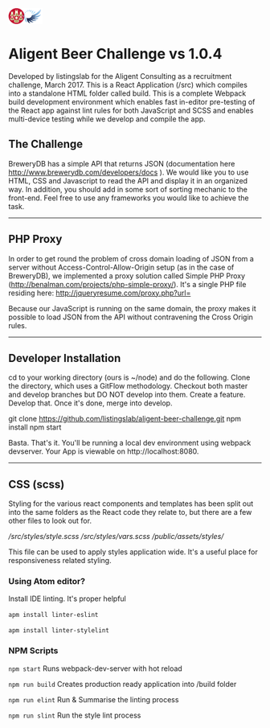 ![alt text](https://raw.githubusercontent.com/listingslab/aligent-beer-challenge/master/public/assets/img/beer_challenge.png "Aligent Beer Challenge")
# Aligent Beer Challenge vs 1.0.4

Developed by listingslab for the Aligent Consulting as a recruitment challenge, March 2017. This is a React Application (/src) which compiles into a standalone HTML folder called build. This is a complete Webpack build development environment which enables fast in-editor pre-testing of the React app against lint rules for both JavaScript and SCSS and enables multi-device testing while we develop and compile the app.

## The Challenge

BreweryDB has a simple API that returns JSON (documentation here http://www.brewerydb.com/developers/docs ). We would like you to use HTML, CSS and Javascript to read the API and display it in an organized way. In addition, you should add in some sort of sorting mechanic to the front-end. Feel free to use any frameworks you would like to achieve the task.

---

## PHP Proxy

In order to get round the problem of cross domain loading of JSON from a server without Access-Control-Allow-Origin setup (as in the case of BreweryDB), we implemented a proxy solution called Simple PHP Proxy (http://benalman.com/projects/php-simple-proxy/). It's a single PHP file residing here: http://jqueryresume.com/proxy.php?url=<api url>

Because our JavaScript is running on the same domain, the proxy makes it possible to load JSON from the API without contravening the Cross Origin rules.

---

## Developer Installation

cd to your working directory (ours is ~/node) and do the following. Clone the directory,
which uses a GitFlow methodology. Checkout both master and develop branches but DO NOT
develop into them. Create a feature. Develop that. Once it's done, merge into develop.

git clone https://github.com/listingslab/aligent-beer-challenge.git
npm install
npm start

Basta. That's it. You'll be running a local dev environment using webpack devserver. Your App is viewable on http://localhost:8080.

---

## CSS (scss)
Styling for the various react components and templates has been split out into the same folders as the React code they relate to, but there are a few other files to look out for.

*/src/styles/style.scss*
*/src/styles/vars.scss*
*/public/assets/styles/*

This file can be used to apply styles application wide. It's a useful place for responsiveness related styling.

### Using Atom editor?

Install IDE linting. It's proper helpful

`apm install linter-eslint`

`apm install linter-stylelint`

### NPM Scripts

`npm start`
Runs webpack-dev-server with hot reload

`npm run build`
Creates production ready application into /build folder

`npm run elint`
Run & Summarise the linting process

`npm run slint`
Run the style lint process

